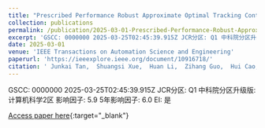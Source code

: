 ```yaml
---
title: "Prescribed Performance Robust Approximate Optimal Tracking Control Via Stackelberg Game"
collection: publications
permalink: /publication/2025-03-01-Prescribed-Performance-Robust-Approximate-Optimal-Tracking-Control-Via-Stackelberg-Game
excerpt: 'GSCC: 0000000 2025-03-25T02:45:39.915Z JCR分区: Q1 中科院分区升级版: 计算机科学2区 影响因子: 5.9 5年影响因子: 6.0 EI: 是'
date: 2025-03-01
venue: 'IEEE Transactions on Automation Science and Engineering'
paperurl: 'https://ieeexplore.ieee.org/document/10916718/'
citation: ' Junkai Tan,  Shuangsi Xue,  Huan Li,  Zihang Guo,  Hui Cao,  Dongyu Li, &quot;Prescribed Performance Robust Approximate Optimal Tracking Control Via Stackelberg Game.&quot; IEEE Transactions on Automation Science and Engineering, 2025.'
---
```

GSCC: 0000000 2025-03-25T02:45:39.915Z JCR分区: Q1 中科院分区升级版: 计算机科学2区 影响因子: 5.9 5年影响因子: 6.0 EI: 是

[Access paper here](https://ieeexplore.ieee.org/document/10916718/){:target="_blank"}
